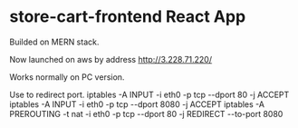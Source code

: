 # store-cart-frontend React App
Builded on MERN stack.


Now launched on aws by address http://3.228.71.220/

Works normally on PC version.

Use to redirect port.
iptables -A INPUT -i eth0 -p tcp --dport 80 -j ACCEPT
iptables -A INPUT -i eth0 -p tcp --dport 8080 -j ACCEPT
iptables -A PREROUTING -t nat -i eth0 -p tcp --dport 80 -j REDIRECT --to-port 8080
